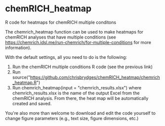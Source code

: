 # chemRICH_heatmap
R code for heatmaps for chemRICH multiple conditons

The chemrich_heatmap function can be used to make heatmaps for chemRICH analyses that have multiple conditions (see https://chemrich.idsl.me/run-chemrich/for-multiple-conditions for more information).

With the default settings, all you need to do is the following:
1) Run the chemRICH multiple conditions R code (see the previous link)
2) Run source("https://github.com/chrisbrydges/chemRICH_heatmap/chemrich_heatmap.R")
3) Run chemrich_heatmap(input = "chemrich_results.xlsx") where chemrich_results.xlsx is the name of the output Excel from the chemRICH analysis.
From there, the heat map will be automatically created and saved.

You're also more than welcome to download and edit the code yourself to change figure parameters (e.g., text size, figure dimensions, etc.)
